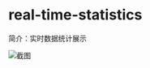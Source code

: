 # real-time-statistics

简介：实时数据统计展示

![截图](https://img.alicdn.com/tfs/TB1TQDxchGYBuNjy0FnXXX5lpXa-2388-324.png)
